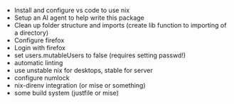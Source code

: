 * Install and configure vs code to use nix
* Setup an AI agent to help write this package
* Clean up folder structure and imports (create lib function to importing of a directory)
* Configure firefox
* Login with firefox
* set users.mutableUsers to false (requires setting passwd!)
* automatic linting
* use unstable nix for desktops, stable for server
* configure numlock
* nix-direnv integration (or mise or something)
* some build system (justfile or mise)
